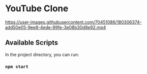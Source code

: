 # YouTube Clone


https://user-images.githubusercontent.com/70451086/180306374-add50e05-9ee8-4ede-99fe-3e08b30d8e92.mp4




## Available Scripts

In the project directory, you can run:

### `npm start`



